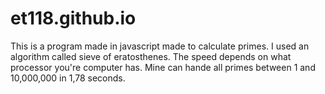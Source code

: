 # et118.github.io
This is a program made in javascript made to calculate primes.
I used an algorithm called sieve of eratosthenes.
The speed depends on what processor you're computer has. Mine can hande all primes between 1 and 10,000,000 in 1,78 seconds.